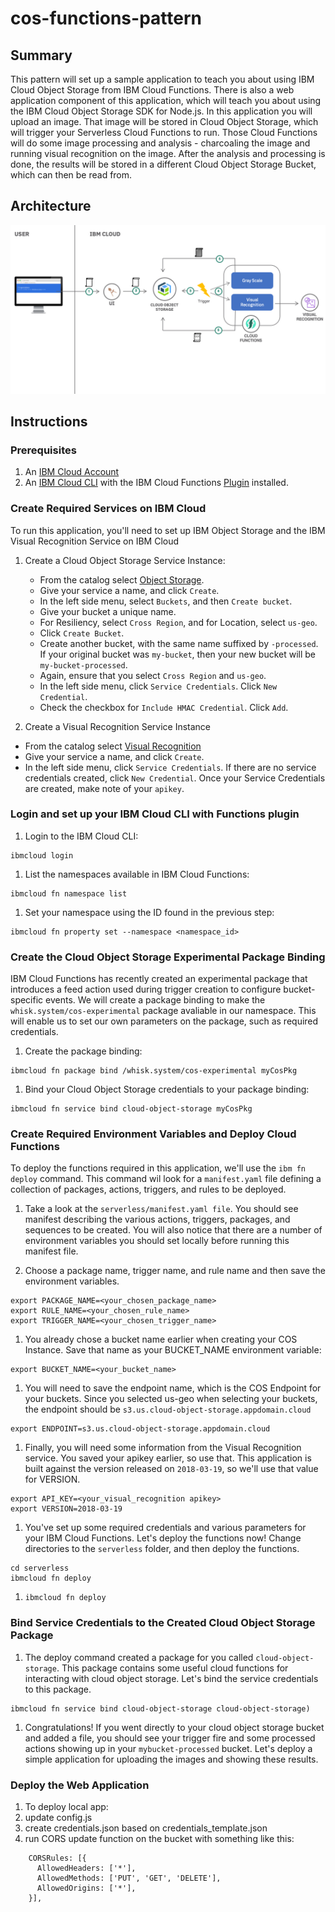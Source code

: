 # cos-functions-pattern
## Summary
This pattern will set up a sample application to teach you about using IBM Cloud Object Storage from IBM Cloud Functions. There is also a web application component of this application, which will teach you about using the IBM Cloud Object Storage SDK for Node.js. In this application you will upload an image. That image will be stored in Cloud Object Storage, which will trigger your Serverless Cloud Functions to run. Those Cloud Functions will do some image processing and analysis - charcoaling the image and running visual recognition on the image. After the analysis and processing is done, the results will be stored in a different Cloud Object Storage Bucket, which can then be read from.

## Architecture
   ![](images/architecture.png)

## Instructions
### Prerequisites
1. An [IBM Cloud Account](https://cloud.ibm.com/register)
1. An [IBM Cloud CLI](https://cloud.ibm.com/docs/cli/reference/ibmcloud?topic=cloud-cli-install-ibmcloud-cli#install_use) with the IBM Cloud Functions [Plugin](https://cloud.ibm.com/docs/openwhisk?topic=cloud-functions-cli_install) installed.

### Create Required Services on IBM Cloud
To run this application, you'll need to set up IBM Object Storage and the IBM Visual Recognition Service on IBM Cloud
1. Create a Cloud Object Storage Service Instance:
    * From the catalog select [Object Storage](https://cloud.ibm.com/catalog/services/cloud-object-storage).
    * Give your service a name, and click `Create`.
    * In the left side menu, select `Buckets`, and then `Create bucket`.
    * Give your bucket a unique name. 
    * For Resiliency, select `Cross Region`, and for Location, select `us-geo`.
    * Click `Create Bucket`.
    * Create another bucket, with the same name suffixed by `-processed`. If your original bucket was `my-bucket`, then your new bucket will be `my-bucket-processed`.
    * Again, ensure that you select `Cross Region` and `us-geo`.
    * In the left side menu, click `Service Credentials`. Click `New Credential`.
    * Check the checkbox for `Include HMAC Credential`. Click `Add`.

1. Create a Visual Recognition Service Instance
  * From the catalog select [Visual Recognition](https://cloud.ibm.com/catalog/services/visual-recognition)
  * Give your service a name, and click `Create`.
  * In the left side menu, click `Service Credentials`. If there are no service credentials created, click `New Credential`. Once your Service Credentials are created, make note of your `apikey`.

### Login and set up your IBM Cloud CLI with Functions plugin
1. Login to the IBM Cloud CLI:
  ```
  ibmcloud login
  ```

1. List the namespaces available in IBM Cloud Functions:
  ```
  ibmcloud fn namespace list
  ```

1. Set your namespace using the ID found in the previous step:
  ```
  ibmcloud fn property set --namespace <namespace_id>
  ```

### Create the Cloud Object Storage Experimental Package Binding
IBM Cloud Functions has recently created an experimental package that introduces a feed action used during trigger creation to configure bucket-specific events. We will create a package binding to make the `whisk.system/cos-experimental` package avaliable in our namespace. This will enable us to set our own parameters on the package, such as required credentials.

1. Create the package binding:
  ```
  ibmcloud fn package bind /whisk.system/cos-experimental myCosPkg
  ```

1. Bind your Cloud Object Storage credentials to your package binding:
  ```
  ibmcloud fn service bind cloud-object-storage myCosPkg
  ```

### Create Required Environment Variables and Deploy Cloud Functions
To deploy the functions required in this application, we'll use the `ibm fn deploy` command. This command wil look for a `manifest.yaml` file defining a collection of packages, actions, triggers, and rules to be deployed. 
1. Take a look at the `serverless/manifest.yaml file`. You should see manifest describing the various actions, triggers, packages, and sequences to be created. You will also notice that there are a number of environment variables you should set locally before running this manifest file.

1. Choose a package name, trigger name, and rule name and then save the environment variables.
  ```
  export PACKAGE_NAME=<your_chosen_package_name>
  export RULE_NAME=<your_chosen_rule_name>
  export TRIGGER_NAME=<your_chosen_trigger_name>
  ```

1. You already chose a bucket name earlier when creating your COS Instance. Save that name as your BUCKET_NAME environment variable:
  ```
  export BUCKET_NAME=<your_bucket_name>
  ```

1. You will need to save the endpoint name, which is the COS Endpoint for your buckets. Since you selected us-geo when selecting your buckets, the endpoint should be `s3.us.cloud-object-storage.appdomain.cloud`
  ```
  export ENDPOINT=s3.us.cloud-object-storage.appdomain.cloud
  ```

1. Finally, you will need some information from the Visual Recognition service.  You saved your apikey earlier, so use that. This application is built against the version released on `2018-03-19`, so we'll use that value for VERSION.
  ```
  export API_KEY=<your_visual_recognition apikey>
  export VERSION=2018-03-19
  ```

1. You've set up some required credentials and various parameters for your IBM Cloud Functions. Let's deploy the functions now! Change directories to the `serverless` folder, and then deploy the functions.
  ```
  cd serverless
  ibmcloud fn deploy
  ```

1. `ibmcloud fn deploy`

### Bind Service Credentials to the Created Cloud Object Storage Package
1. The deploy command created a package for you called `cloud-object-storage`. This package contains some useful cloud functions for interacting with cloud object storage. Let's bind the service credentials to this package.
  ```
  ibmcloud fn service bind cloud-object-storage cloud-object-storage)
  ```

1. Congratulations! If you went directly to your cloud object storage bucket and added a file, you should see your trigger fire and some processed actions showing up in your `mybucket-processed` bucket. Let's deploy a simple application for uploading the images and showing these results.

### Deploy the Web Application
1. To deploy local app: 
1. update config.js
1. create credentials.json based on credentials_template.json
1. run CORS update function on the bucket with something like this:

```
    CORSRules: [{
      AllowedHeaders: ['*'],
      AllowedMethods: ['PUT', 'GET', 'DELETE'],
      AllowedOrigins: ['*'],
    }],
```